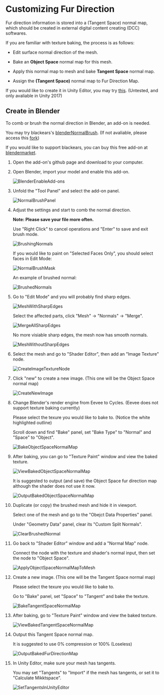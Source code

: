 Customizing Fur Direction
=============

Fur direction information is stored into a (Tangent Space) normal map, which should be created in external digital content creating (DCC) softwares.

If you are familiar with texture baking, the process is as follows:

- Edit surface normal direction of the mesh.

- Bake an **Object Space** normal map for this mesh.

- Apply this normal map to mesh and bake **Tangent Space** normal map.

- Assign the **(Tangent Space)** normal map to Fur Direction Map.

If you would like to create it in Unity Editor, you may try [this](https://github.com/unity3d-jp/NormalPainter). (Untested, and only avaliable in Unity 2017)

Create in Blender
-------------

To comb or brush the normal direction in Blender, an add-on is needed. 

You may try blackears's [blenderNormalBrush](https://github.com/blackears/blenderNormalBrush). (If not avaliable, please access this [fork](https://github.com/jiaozi158/blenderNormalBrush))



If you would like to support blackears, you can buy this free add-on at [blendermarket](https://blendermarket.com/products/normal-brush).



1. Open the add-on's github page and download to your computer.

2. Open Blender, import your model and enable this add-on.
   
   ![BlenderEnableAdd-ons](https://github.com/jiaozi158/ShellFurURP/blob/main/Documentation/Images/Direction/01_BlenderEnableAdd-ons.jpg)

3. Unfold the "Tool Panel" and select the add-on panel.
   
   ![NormalBrushPanel](https://github.com/jiaozi158/ShellFurURP/blob/main/Documentation/Images/Direction/02_NormalBrushPanel.jpg)

4. Adjust the settings and start to comb the normal direction.
   
   
   
   **Note: Please save your file more often.**
   
   Use "Right Click" to cancel operations and "Enter" to save and exit brush mode.
   
   ![BrushingNormals](https://github.com/jiaozi158/ShellFurURP/blob/main/Documentation/Images/Direction/03_BrushingNormals.jpg)
   
   
   
   If you would like to paint on "Selected Faces Only", you should select faces in Edit Mode:
   
   ![NormalBrushMask](https://github.com/jiaozi158/ShellFurURP/blob/main/Documentation/Images/Direction/04_NormalBrushMask.jpg)
   
   
   
   An example of brushed normal:
   
   ![BrushedNormals](https://github.com/jiaozi158/ShellFurURP/blob/main/Documentation/Images/Direction/05_BrushedNormals.jpg)
   
   

5. Go to "Edit Mode" and you will probably find sharp edges.
   
   ![MeshWithSharpEdges](https://github.com/jiaozi158/ShellFurURP/blob/main/Documentation/Images/Direction/06_SharpEdges.jpg)
   
   Select the affected parts, click "Mesh" -> "Normals" -> "Merge".
   
   ![MergeAllSharpEdges](https://github.com/jiaozi158/ShellFurURP/blob/main/Documentation/Images/Direction/07_MergeSharpEdges.jpg)
   
   No more visiable sharp edges, the mesh now has smooth normals.
   
   ![MeshWithoutSharpEdges](https://github.com/jiaozi158/ShellFurURP/blob/main/Documentation/Images/Direction/08_NoSharpEdges.jpg)

6. Select the mesh and go to "Shader Editor", then add an "Image Texture" node.
   
   ![CreateImageTextureNode](https://github.com/jiaozi158/ShellFurURP/blob/main/Documentation/Images/Direction/09_CreateImageTextureNode.jpg)

7. Click "new" to create a new image. (This one will be the Object Space normal map)
   
   ![CreateNewImage](https://github.com/jiaozi158/ShellFurURP/blob/main/Documentation/Images/Direction/10_CreateNewImage.jpg)

8. Change Blender's render engine from Eevee to Cycles. (Eevee does not support texture baking currently)
   
   
   
   Please select the texure you would like to bake to. (Notice the white highlighted outline)
   
   
   
   Scroll down and find "Bake" panel, set "Bake Type" to "Normal" and "Space" to "Object".
   
   ![BakeObjectSpaceNormalMap](https://github.com/jiaozi158/ShellFurURP/blob/main/Documentation/Images/Direction/11_BakeObjectNormalMap.jpg)

9. After baking, you can go to "Texture Paint" window and view the baked texture.
   
   ![ViewBakedObjectSpaceNormalMap](https://github.com/jiaozi158/ShellFurURP/blob/main/Documentation/Images/Direction/12_ViewBakedObjectNormalMap.jpg)
   
   
   
   It is suggested to output (and save) the Object Space fur direction map although the shader does not use it now.
   
   ![OutputBakedObjectSpaceNormalMap](https://github.com/jiaozi158/ShellFurURP/blob/main/Documentation/Images/Direction/13_OutputBakedNormalOSMap.jpg)

10. Duplicate (or copy) the brushed mesh and hide it in viewport.
    
    
    
    Select one of the mesh and go to the "Obejct Data Properties" panel.
    
    Under "Geometry Data" panel, clear its "Custom Split Normals".
    
    ![ClearBrushedNormal](https://github.com/jiaozi158/ShellFurURP/blob/main/Documentation/Images/Direction/14_ClearBrushedNormal.jpg)

11. Go back to "Shader Editor" window and add a "Normal Map" node.
    
    
    
    Connect the node with the texture and shader's normal input, then set the node to "Object Space".
    
    ![ApplyObjectSpaceNormalMapToMesh](https://github.com/jiaozi158/ShellFurURP/blob/main/Documentation/Images/Direction/15_ApplyObjectNormalMapToMesh.jpg)

12. Create a new image. (This one will be the Tangent Space normal map)
    
    
    
    Please select the texure you would like to bake to.
    
    
    
    Go to "Bake" panel, set "Space" to "Tangent" and bake the texture.
    
    ![BakeTangentSpaceNormalMap](https://github.com/jiaozi158/ShellFurURP/blob/main/Documentation/Images/Direction/16_BakeTangentNormalMap.jpg)

13. After baking, go to "Texture Paint" window and view the baked texture.
    
    ![ViewBakedTangentSpaceNormalMap](https://github.com/jiaozi158/ShellFurURP/blob/main/Documentation/Images/Direction/17_ViewBakedTangentNormalMap.jpg)

14. Output this Tangent Space normal map.
    
    
    
    It is suggested to use 0% compression or 100% (Loseless)
    
    ![OutputBakedFurDirectionMap](https://github.com/jiaozi158/ShellFurURP/blob/main/Documentation/Images/Direction/18_OutputBakedNormalTSMap.jpg)

15. In Unity Editor, make sure your mesh has tangents.

    

    You may set "Tangents" to "Import" if the mesh has tangents, or set it to "Calculate Mikktspace".

    ![SetTangentsInUnityEditor](https://github.com/jiaozi158/ShellFurURP/blob/main/Documentation/Images/Direction/19_SetMeshTangents.jpg)
